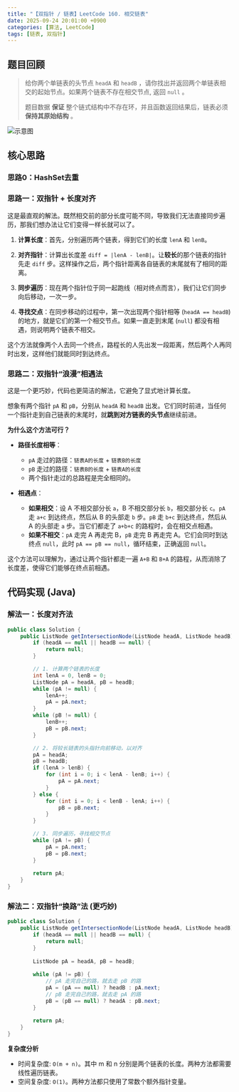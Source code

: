 ```yaml
---
title: "【双指针 / 链表】LeetCode 160. 相交链表"
date: 2025-09-24 20:01:00 +0900
categories: [算法, LeetCode]
tags: [链表, 双指针]
---
```


## 题目回顾

> 给你两个单链表的头节点 `headA` 和 `headB` ，请你找出并返回两个单链表相交的起始节点。如果两个链表不存在相交节点, 返回 `null` 。
>
> 题目数据 **保证** 整个链式结构中不存在环，并且函数返回结果后，链表必须 **保持其原始结构** 。

![示意图](https://assets.leetcode-cn.com/aliyun-lc-upload/uploads/2018/12/14/160_statement.png)

## 核心思路
### 思路0：HashSet去重

### 思路一：双指针 + 长度对齐 

这是最直观的解法。既然相交前的部分长度可能不同，导致我们无法直接同步遍历，那我们想办法让它们变得一样长就可以了。

1.  **计算长度**：首先，分别遍历两个链表，得到它们的长度 `lenA` 和 `lenB`。

2.  **对齐指针**：计算出长度差 `diff = |lenA - lenB|`。让**较长**的那个链表的指针先走 `diff` 步。这样操作之后，两个指针距离各自链表的末尾就有了相同的距离。

3.  **同步遍历**：现在两个指针位于同一起跑线（相对终点而言），我们让它们同步向后移动，一次一步。

4.  **寻找交点**：在同步移动的过程中，第一次出现两个指针相等 (`headA == headB`) 的地方，就是它们的第一个相交节点。如果一直走到末尾 (`null`) 都没有相遇，则说明两个链表不相交。

这个方法就像两个人去同一个终点，路程长的人先出发一段距离，然后两个人再同时出发，这样他们就能同时到达终点。

### 思路二：双指针“浪漫”相遇法

这是一个更巧妙，代码也更简洁的解法，它避免了显式地计算长度。

想象有两个指针 `pA` 和 `pB`，分别从 `headA` 和 `headB` 出发。它们同时前进，当任何一个指针走到自己链表的末尾时，就**跳到对方链表的头节点**继续前进。

**为什么这个方法可行？**

* **路径长度相等**：
    * `pA` 走过的路径：`链表A的长度` + `链表B的长度`
    * `pB` 走过的路径：`链表B的长度` + `链表A的长度`
    * 两个指针走过的总路程是完全相同的。

* **相遇点**：
    * **如果相交**：设 A 不相交部分长 `a`，B 不相交部分长 `b`，相交部分长 `c`。`pA` 走 `a+c` 到达终点，然后从 B 的头部走 `b` 步。`pB` 走 `b+c` 到达终点，然后从 A 的头部走 `a` 步。当它们都走了 `a+b+c` 的路程时，会在相交点相遇。
    * **如果不相交**：`pA` 走完 A 再走完 B，`pB` 走完 B 再走完 A。它们会同时到达终点 `null`，此时 `pA == pB == null`，循环结束，正确返回 `null`。

这个方法可以理解为，通过让两个指针都走一遍 `A+B` 和 `B+A` 的路程，从而消除了长度差，使得它们能够在终点前相遇。

## 代码实现 (Java)

### 解法一：长度对齐法 

```java
public class Solution {
    public ListNode getIntersectionNode(ListNode headA, ListNode headB) {
        if (headA == null || headB == null) {
            return null;
        }

        // 1. 计算两个链表的长度
        int lenA = 0, lenB = 0;
        ListNode pA = headA, pB = headB;
        while (pA != null) {
            lenA++;
            pA = pA.next;
        }
        while (pB != null) {
            lenB++;
            pB = pB.next;
        }

        // 2. 将较长链表的头指针向前移动，以对齐
        pA = headA;
        pB = headB;
        if (lenA > lenB) {
            for (int i = 0; i < lenA - lenB; i++) {
                pA = pA.next;
            }
        } else {
            for (int i = 0; i < lenB - lenA; i++) {
                pB = pB.next;
            }
        }

        // 3. 同步遍历，寻找相交节点
        while (pA != pB) {
            pA = pA.next;
            pB = pB.next;
        }
        
        return pA;
    }
}
```

### 解法二：双指针“换路”法 (更巧妙)

```java
public class Solution {
    public ListNode getIntersectionNode(ListNode headA, ListNode headB) {
        if (headA == null || headB == null) {
            return null;
        }
        
        ListNode pA = headA, pB = headB;
        
        while (pA != pB) {
            // pA 走完自己的路，就去走 pB 的路
            pA = (pA == null) ? headB : pA.next;
            // pB 走完自己的路，就去走 pA 的路
            pB = (pB == null) ? headA : pB.next;
        }
        
        return pA;
    }
}
```

**复杂度分析**
- 时间复杂度: `O(m + n)`。其中 m 和 n 分别是两个链表的长度。两种方法都需要线性遍历链表。
- 空间复杂度: `O(1)`。两种方法都只使用了常数个额外指针变量。
